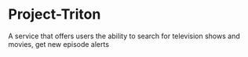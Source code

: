 # Project-Triton
A service that offers users the ability to search for television shows and movies, get new episode alerts
